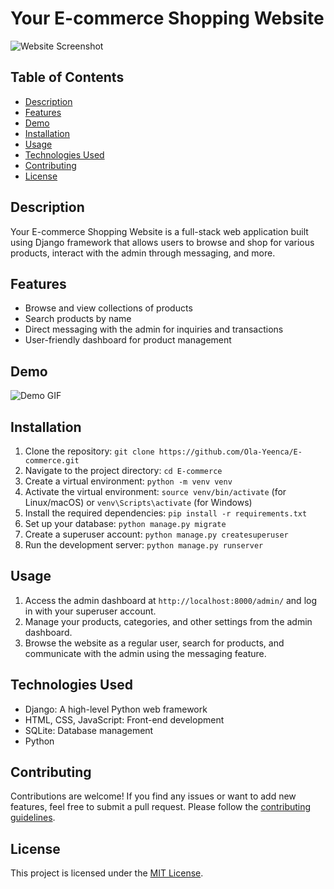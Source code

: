 # Your E-commerce Shopping Website

![Website Screenshot]([screenshot.png](https://x.com/yeencca/status/1696952940408275002?s=46&t=z62jeC41CcFCjOORxvkQcg)) 

## Table of Contents
- [Description](#description)
- [Features](#features)
- [Demo](#demo)
- [Installation](#installation)
- [Usage](#usage)
- [Technologies Used](#technologies-used)
- [Contributing](#contributing)
- [License](#license)

## Description
Your E-commerce Shopping Website is a full-stack web application built using Django framework that allows users to browse and shop for various products, interact with the admin through messaging, and more.

## Features
- Browse and view collections of products
- Search products by name
- Direct messaging with the admin for inquiries and transactions
- User-friendly dashboard for product management


## Demo
![Demo GIF](https://x.com/yeencca/status/1696951209079275753?s=46&t=z62jeC41CcFCjOORxvkQcg) 

## Installation
1. Clone the repository: `git clone https://github.com/Ola-Yeenca/E-commerce.git`
2. Navigate to the project directory: `cd E-commerce`
3. Create a virtual environment: `python -m venv venv`
4. Activate the virtual environment: `source venv/bin/activate` (for Linux/macOS) or `venv\Scripts\activate` (for Windows)
5. Install the required dependencies: `pip install -r requirements.txt`
6. Set up your database: `python manage.py migrate`
7. Create a superuser account: `python manage.py createsuperuser`
8. Run the development server: `python manage.py runserver`

## Usage
1. Access the admin dashboard at `http://localhost:8000/admin/` and log in with your superuser account.
2. Manage your products, categories, and other settings from the admin dashboard.
3. Browse the website as a regular user, search for products, and communicate with the admin using the messaging feature.

## Technologies Used
- Django: A high-level Python web framework
- HTML, CSS, JavaScript: Front-end development
- SQLite: Database management
- Python

## Contributing
Contributions are welcome! If you find any issues or want to add new features, feel free to submit a pull request. Please follow the [contributing guidelines](CONTRIBUTING.md).

## License
This project is licensed under the [MIT License](LICENSE).
